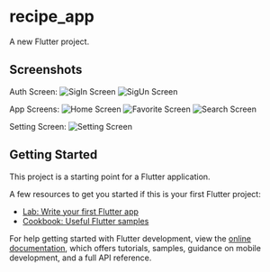 # recipe_app

A new Flutter project.


## Screenshots

Auth Screen:
![SigIn Screen](IMG-20250815-WA0011.jpg)
![SigUn Screen](IMG-20250815-WA0009.jpg)

App Screens:
![Home Screen](IMG-20250815-WA0010.jpg)
![Favorite Screen](IMG-20250815-WA0008.jpg)
![Search Screen](IMG-20250815-WA0003.jpg)

Setting Screen:
![Setting Screen](IMG-20250815-WA0007.jpg)


## Getting Started

This project is a starting point for a Flutter application.

A few resources to get you started if this is your first Flutter project:

- [Lab: Write your first Flutter app](https://docs.flutter.dev/get-started/codelab)
- [Cookbook: Useful Flutter samples](https://docs.flutter.dev/cookbook)

For help getting started with Flutter development, view the
[online documentation](https://docs.flutter.dev/), which offers tutorials,
samples, guidance on mobile development, and a full API reference.
